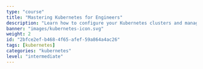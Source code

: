 ```yaml
---
type: "course"
title: "Mastering Kubernetes for Engineers"
description: "Learn how to configure your Kubernetes clusters and manage the lifecycle of your workloads"
banner: "images/kubernetes-icon.svg"
weight: 2
id: "2bfce2ef-b468-4f65-afef-59a864a4ac26"
tags: [kubernetes]
categories: "kubernetes"
level: "intermediate"
---
```


<!--
  This file is only used to render the courses list within a learning path.
  Check the Learn-Layer5 folder under src/sections/, src/templates for more understanding of how the data is used
-->
